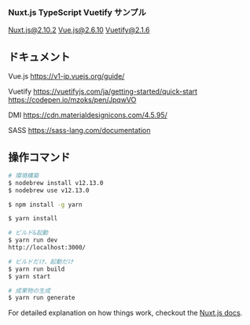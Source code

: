 ### Nuxt.js TypeScript Vuetify サンプル

Nuxt.js@2.10.2
Vue.js@2.6.10 
Vuetify@2.1.6 

## ドキュメント
Vue.js
https://v1-jp.vuejs.org/guide/

Vuetify
https://vuetifyjs.com/ja/getting-started/quick-start
https://codepen.io/mzoks/pen/JpqwVO

DMI
https://cdn.materialdesignicons.com/4.5.95/

SASS
https://sass-lang.com/documentation

## 操作コマンド

``` bash
# 環境構築
$ nodebrew install v12.13.0
$ nodebrew use v12.13.0

$ npm install -g yarn

$ yarn install

# ビルド&起動
$ yarn run dev
http://localhost:3000/

# ビルドだけ、起動だけ
$ yarn run build
$ yarn start

# 成果物の生成
$ yarn run generate
```

For detailed explanation on how things work, checkout the [Nuxt.js docs](https://github.com/nuxt/nuxt.js).
